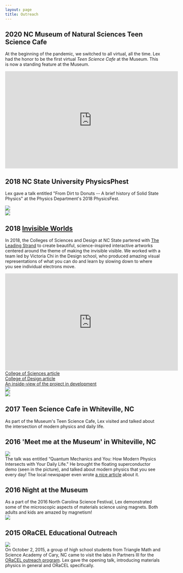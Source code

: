 ```yaml
---
layout: page
title: Outreach
---
```


## 2020 NC Museum of Natural Sciences Teen Science Cafe

At the beginning of the pandemic, we switched to all virtual, all the time. Lex had the honor to be the first
virtual _Teen Science Cafe_ at the Museum.
This is now a standing feature at
the Museum.

<div class="row">
    <div class="col-sm-1"></div>
    <div class="col-lg-1">
    <iframe width="560" height="315" src="https://www.youtube.com/embed/DZdEDf0-oHk" frameborder="0" allow="autoplay; encrypted-media" allowfullscreen></iframe>
    </div>
</div>

## 2018 NC State University PhysicsPhest

Lex gave a talk entitled "From Dirt to Donuts -- A brief history of Solid State Physics" at the Physics Department's
2018 PhysicsFest.

<div class="row">
    <div class="col-md-1"></div>
    <div class="col-md-4">
        <img src="{{ site.baseurl }}/images/outreach/2018_physicsfest_lex_mary.jpg">
    </div>
    <div class="col-md-1"></div>
    <div class="col-md-4">
        <img src="{{ site.baseurl }}/images/outreach/2018_physicsfest_lex.jpg">
    </div>
</div>

<div class="bigspacer"></div>


## 2018 <a href="https://sciences.ncsu.edu/news/leading-strand-science-design-collaboration/">Invisible Worlds</a>

In 2018, the Colleges of Sciences and Design at NC State partered with 
<a href="https://www.theleadingstrand.org/">The Leading Strand</a>
to create beautiful, science-inspired interactive artworks centered around the theme of making the
invisible visible.  We worked with a team led by Victoria Chi in the Design school, who produced amazing
visual representations of what you can do and learn by slowing down to where you see individual electrons move.


<div class="row">
    <div class="col-sm-1"></div>
    <div class="col-lg-1">
    <iframe width="560" height="315" src="https://www.youtube.com/embed/bENhaRq3Doo" frameborder="0" allow="autoplay; encrypted-media" allowfullscreen></iframe>
    </div>
</div>

<div class="row">
    <div class="col-sm-1"></div>
    <div class="col-md-11">
<a href="https://sciences.ncsu.edu/news/leading-strand-science-design-collaboration/">College of Sciences article</a><br>
<a href="https://college.design.ncsu.edu/invisibleworlds/">College of Design article</a><br>
<a href="https://design.ncsu.edu/design-students-make-science-accessible/">An inside-view of the project in development</a>
</div>
</div>


<div class="bigspacer"></div>

<div class="row">
    <div class="col-md-1"> </div>
    <div class="col-md-3">
         <img src="{{ site.baseurl }}/images/outreach/panel.jpeg">
    </div>
    <div class="col-md-1"> </div>
    <div class="col-md-5">
         <img src="{{ site.baseurl }}/images/outreach/birds.jpeg">
    </div>
    <div class="col-md-1"> </div>
</div>
<div class="bigspacer"></div>

## 2017 Teen Science Cafe in Whiteville, NC
<div class="row">
    <div class="col-md-11">
As part of the Museum's Teen Science Cafe, Lex visited and talked about the intersection of modern physics and daily life.
    </div>
</div>

<div class="bigspacer"></div>

## 2016 'Meet me at the Museum' in Whiteville, NC
<div class="row">
     <div class="col-md-5">
         <img src="{{ site.baseurl }}/images/outreach/Lex-Kemper-Article-300x197.jpg">
         <div class="bigspacer"></div>
     </div>
     <div class="col-md-6">
The talk was entitled “Quantum Mechanics and You: How Modern Physics Intersects with Your Daily Life."  He brought the floating superconductor demo (seen in the picture), and talked about modern physics that you see every day! The local newspaper even wrote <a href="{{ site.baseurl }}/images/outreach/Lex-Kemper-Article.pdf">a nice article</a> about it.
</div>
</div>


<div class="bigspacer"></div>
 

## 2016 Night at the Museum 

<div class="row">
    <div class="col-md-6">
As a part of the 2016 North Carolina Science Festival, Lex demonstrated some of the
microscopic aspects of materials science using magnets.  Both adults and kids are amazed by magnetism!
    <div class="bigspacer"></div>
    </div>
     <div class="col-md-5">
         <img src="{{ site.baseurl }}/images/outreach/2016_night_at_museum.jpg">
     </div>
</div>

<div class="bigspacer"></div>

## 2015 ORaCEL Educational Outreach

<div class="row">
     <div class="col-md-5">
         <img src="{{ site.baseurl }}/images/outreach/2015_oracel_IMG3096-300x200.jpg">
         <div class="bigspacer"></div>
     </div>
     <div class="col-md-6">
On October 2, 2015, a group of high school students from Triangle Math and Science Academy of Cary, NC came to visit the 
labs in Partners III for the <a href="https://labs.sciences.ncsu.edu/oracel/outreach/">ORaCEL outreach program</a>.  
Lex gave the opening talk, introducing materials physics in general and ORaCEL specifically.
     </div>
</div>
